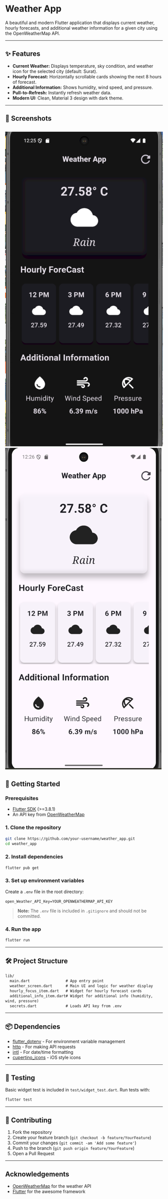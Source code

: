 # Weather App

A beautiful and modern Flutter application that displays current weather, hourly forecasts, and additional weather information for a given city using the OpenWeatherMap API.

---

## ✨ Features

- **Current Weather:** Displays temperature, sky condition, and weather icon for the selected city (default: Surat).
- **Hourly Forecast:** Horizontally scrollable cards showing the next 8 hours of forecast.
- **Additional Information:** Shows humidity, wind speed, and pressure.
- **Pull-to-Refresh:** Instantly refresh weather data.
- **Modern UI:** Clean, Material 3 design with dark theme.

---

## 📱 Screenshots
![Dark theme](dark.png)
<br>
![Light theme](light.png)
---

## 🚀 Getting Started

### Prerequisites
- [Flutter SDK](https://flutter.dev/docs/get-started/install) (>=3.8.1)
- An API key from [OpenWeatherMap](https://openweathermap.org/api)

### 1. Clone the repository
```bash
git clone https://github.com/your-username/weather_app.git
cd weather_app
```

### 2. Install dependencies
```bash
flutter pub get
```

### 3. Set up environment variables
Create a `.env` file in the root directory:
```env
open_Weather_API_Key=YOUR_OPENWEATHERMAP_API_KEY
```
> **Note:** The `.env` file is included in `.gitignore` and should not be committed.

### 4. Run the app
```bash
flutter run
```

---

## 🛠️ Project Structure

```
lib/
  main.dart                # App entry point
  weather_screen.dart      # Main UI and logic for weather display
  hourly_focus_item.dart   # Widget for hourly forecast cards
  additional_info_item.dart# Widget for additional info (humidity, wind, pressure)
  secrets.dart             # Loads API key from .env
```

---

## 📦 Dependencies
- [flutter_dotenv](https://pub.dev/packages/flutter_dotenv) - For environment variable management
- [http](https://pub.dev/packages/http) - For making API requests
- [intl](https://pub.dev/packages/intl) - For date/time formatting
- [cupertino_icons](https://pub.dev/packages/cupertino_icons) - iOS style icons

---

## 🧪 Testing
Basic widget test is included in `test/widget_test.dart`. Run tests with:
```bash
flutter test
```

---

## 🤝 Contributing
1. Fork the repository
2. Create your feature branch (`git checkout -b feature/YourFeature`)
3. Commit your changes (`git commit -am 'Add some feature'`)
4. Push to the branch (`git push origin feature/YourFeature`)
5. Open a Pull Request

---

## Acknowledgements
- [OpenWeatherMap](https://openweathermap.org/) for the weather API
- [Flutter](https://flutter.dev/) for the awesome framework
